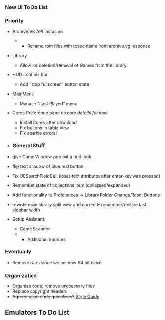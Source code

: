 ### New UI To Do List

### Priority
* Archive.VG API inclusion
    * * Rename rom files with tosec name from archive.vg response
* Library
    * Allow for deletion/removal of Games from the library.
* HUD controls bar
    * Add "stop fullscreen" button state
* MainMenu
    * Manage "Last Played" menu
* Cores Preference pane _no core details for now_
    * Install Cores after download
    * Fix buttons in table view
    * Fix sparkle errors!

* ### General Stuff
* give Game Window pop out a hud look
* flip text shadow of blue hud button
* Fix OESearchFieldCell (loses text attributes after enter-key was pressed)
* Remember state of collections item (collapsed/expanded)
* Add functionality to Preferences -> Library Folder Change/Reset Buttons
* rewrite main library split view and correctly remember/restore last sidebar width

* Setup Assistant: 
    * <strike>Game Scanner</strike>
    *    * Additional Sources

### Eventually
* Remove ivars since we are now 64 bit clean

### Organization
* Organize code, remove unecessary files
* Replace copyright headers
* <strike>Agreed upon code guidelines?</strike> [Style Guide](https://github.com/OpenEmu/OpenEmu/wiki/Style-Guide)

## Emulators To Do List